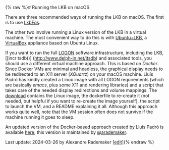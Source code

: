{% raw %}# Running the LKB on macOS

There are three recommended ways of running the LKB on macOS. The first is to use [LkbFos](https://delph-in.github.io/docs/tools/LkbFos).

The other two involve running a Linux version of the LKB in a virtual machine. The most convenient way to do this is with [Ubuntu+LKB](https://wiki.ling.washington.edu/bin/view.cgi/Main/KnoppixLKB), a [VirtualBox](http://www.virtualbox.org/) appliance based on Ubuntu
Linux.

If you want to run the full [LOGON](http://www.emmtee.net/) software infrastructure, including the LKB, [\[incr tsdb()\] (http://www.delph-in.net/itsdb) and associated tools, you should use a different virtual machine approach. This is based on *Docker*. Since Docker VMs are minimal and headless, the graphical display needs to be redirected to an X11 server (*XQuartz*) on your macOS machine. Lluís Padró has kindly created a Linux image with all LOGON requirements (which are basically *emacs*, plus some X11 and rendering libraries) and a script that takes care of the needed display redirections and volume mappings. The [download](http://www.cs.upc.edu/~padro/docker-logon.tgz) contains the Linux image, the dockerfile to re-create it (not needed, but helpful if you want to re-create the image yourself), the script to launch the VM, and a README explaining it all. Although this approach works quite well, note that the VM session often does not survive if the machine running it goes to sleep.

An updated version of the Docker-based approach created by Lluís Padró is available [here](https://github.com/arademaker/docker-logon), this version is maintained by [@arademaker](https://github.com/arademaker).

Last update: 2024-03-26 by Alexandre Rademaker [[edit](https://github.com/delph-in/docs/wiki/LkbMacintosh/_edit)]{% endraw %}